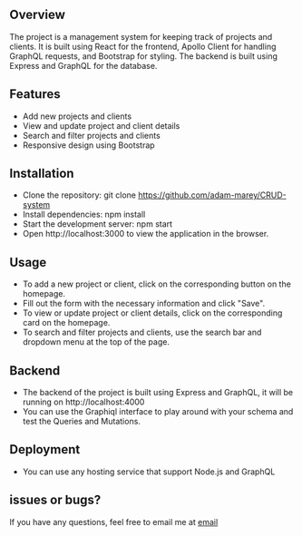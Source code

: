 ## Overview


The project is a management system for keeping track of projects and clients. It is built using React for the frontend, Apollo Client for handling GraphQL requests, and Bootstrap for styling. The backend is built using Express and GraphQL for the database.

## Features

- Add new projects and clients
- View and update project and client details
- Search and filter projects and clients
- Responsive design using Bootstrap


## Installation


- Clone the repository: git clone https://github.com/adam-marey/CRUD-system
- Install dependencies: npm install
- Start the development server: npm start
- Open http://localhost:3000 to view the application in the browser.

## Usage

- To add a new project or client, click on the corresponding button on the homepage.
- Fill out the form with the necessary information and click "Save".
- To view or update project or client details, click on the corresponding card on the homepage.
- To search and filter projects and clients, use the search bar and dropdown menu at the top of the page.


## Backend


- The backend of the project is built using Express and GraphQL, it will be running on http://localhost:4000
- You can use the Graphiql interface to play around with your schema and test the Queries and Mutations.

## Deployment

- You can use any hosting service that support Node.js and GraphQL

## issues or bugs?

If you have any questions, feel free to email me at [email](mailto:adammarey51@gmail..com)
